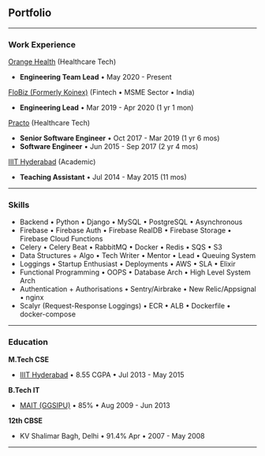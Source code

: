 ## Portfolio

---

### Work Experience

[Orange Health](/orangehealth) (Healthcare Tech)
- **Engineering Team Lead** • May 2020 - Present

[FloBiz (Formerly Koinex)](/flobiz) (Fintech • MSME Sector • India)
- **Engineering Lead** • Mar 2019 - Apr 2020 (1 yr 1 mon)

[Practo](/practo) (Healthcare Tech)
- **Senior Software Engineer** • Oct 2017 - Mar 2019  (1 yr 6 mos)
- **Software Engineer** • Jun 2015 - Sep 2017  (2 yr 4 mos)

[IIIT Hyderabad](/iiith) (Academic)
- **Teaching Assistant** • Jul 2014 - May 2015 (11 mos)

---

### Skills

- Backend • Python • Django • MySQL • PostgreSQL • Asynchronous
- Firebase • Firebase Auth • Firebase RealDB • Firebase Storage • Firebase Cloud Functions
- Celery • Celery Beat • RabbitMQ • Docker • Redis • SQS • S3
- Data Structures + Algo • Tech Writer • Mentor • Lead • Queuing System
- Loggings • Startup Enthusiast • Deployments • AWS • SLA • Elixir
- Functional Programming • OOPS • Database Arch • High Level System Arch
- Authentication + Authorisations • Sentry/Airbrake • New Relic/Appsignal • nginx
- Scalyr (Request-Response Loggings) • ECR • ALB • Dockerfile • docker-compose

---

### Education

**M.Tech CSE**
- <a href="https://www.iiit.ac.in/" target="_blank">IIIT Hyderabad</a> • 8.55 CGPA • Jul 2013 - May 2015

**B.Tech IT**
- <a href="https://mait.ac.in/" target="_blank">MAIT (GGSIPU)</a> • 85% • Aug 2009 - Jun 2013

**12th CBSE**
- KV Shalimar Bagh, Delhi • 91.4% Apr • 2007 - May 2008

---
